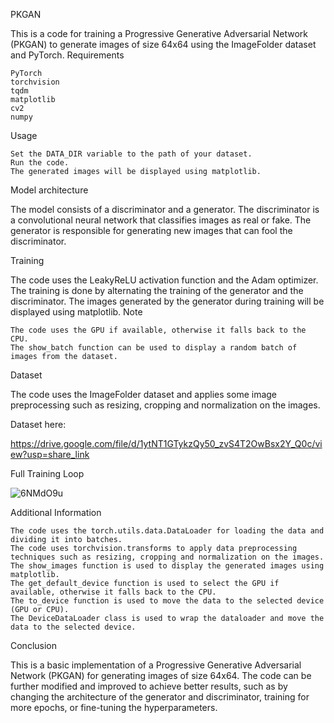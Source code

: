 PKGAN

This is a code for training a Progressive Generative Adversarial Network (PKGAN) to generate images of size 64x64 using the ImageFolder dataset and PyTorch.
Requirements

    PyTorch
    torchvision
    tqdm
    matplotlib
    cv2
    numpy

Usage

    Set the DATA_DIR variable to the path of your dataset.
    Run the code.
    The generated images will be displayed using matplotlib.

Model architecture

The model consists of a discriminator and a generator. The discriminator is a convolutional neural network that classifies images as real or fake. The generator is responsible for generating new images that can fool the discriminator.

Training

The code uses the LeakyReLU activation function and the Adam optimizer. The training is done by alternating the training of the generator and the discriminator. The images generated by the generator during training will be displayed using matplotlib.
Note

    The code uses the GPU if available, otherwise it falls back to the CPU.
    The show_batch function can be used to display a random batch of images from the dataset.

Dataset

The code uses the ImageFolder dataset and applies some image preprocessing such as resizing, cropping and normalization on the images.

Dataset here:

https://drive.google.com/file/d/1ytNT1GTykzQy50_zvS4T2OwBsx2Y_Q0c/view?usp=share_link


Full Training Loop



![6NMdO9u](https://user-images.githubusercontent.com/94846393/213864088-aa9bfb78-5823-40cc-bfc6-d41da3fd936e.png)



Additional Information

    The code uses the torch.utils.data.DataLoader for loading the data and dividing it into batches.
    The code uses torchvision.transforms to apply data preprocessing techniques such as resizing, cropping and normalization on the images.
    The show_images function is used to display the generated images using matplotlib.
    The get_default_device function is used to select the GPU if available, otherwise it falls back to the CPU.
    The to_device function is used to move the data to the selected device (GPU or CPU).
    The DeviceDataLoader class is used to wrap the dataloader and move the data to the selected device.

Conclusion

This is a basic implementation of a Progressive Generative Adversarial Network (PKGAN) for generating images of size 64x64. The code can be further modified and improved to achieve better results, such as by changing the architecture of the generator and discriminator, training for more epochs, or fine-tuning the hyperparameters.

